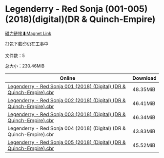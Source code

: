 # Legenderry - Red Sonja (001-005)(2018)(digital)(DR & Quinch-Empire)

[磁力链接⬇Magnet Link](magnet:?xt=urn:btih:d3334ae57af8337ac81e2713fafd9e35056510c3&dn=Legenderry%20-%20Red%20Sonja%20%28001-005%29%282018%29%28digital%29%28DR%20%26%20Quinch-Empire%29)

打包下载📦仍在工事中

文件数：5

总大小：230.46MiB

Online | Download
--- | ---
[Legenderry - Red Sonja 001 (2018) (Digital) (DR & Quinch-Empire).cbr](https://github.com/alicewish/markdown/blob/master/comic/Legenderry-Red-Sonja-001-2018-Digital-DR-Quinch-Empire-cbr.md) | 48.35MiB
[Legenderry - Red Sonja 002 (2018) (Digital) (DR & Quinch-Empire).cbr](https://github.com/alicewish/markdown/blob/master/comic/Legenderry-Red-Sonja-002-2018-Digital-DR-Quinch-Empire-cbr.md) | 46.41MiB
[Legenderry - Red Sonja 003 (2018) (Digital) (DR & Quinch-Empire).cbr](https://github.com/alicewish/markdown/blob/master/comic/Legenderry-Red-Sonja-003-2018-Digital-DR-Quinch-Empire-cbr.md) | 46.34MiB
Legenderry - Red Sonja 004 (2018) (Digital) (DR & Quinch-Empire).cbr | 43.83MiB
[Legenderry - Red Sonja 005 (2018) (Digital) (DR & Quinch-Empire).cbr](https://github.com/alicewish/markdown/blob/master/comic/Legenderry-Red-Sonja-005-2018-Digital-DR-Quinch-Empire-cbr.md) | 45.52MiB